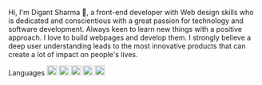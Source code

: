 Hi, I'm Digant Sharma 🌻, a front-end developer  with Web design skills who is dedicated and conscientious with a great passion for technology and software development. Always keen to learn new things with a positive approach. I love to build webpages and develop them. I strongly believe a deep user understanding leads to the most innovative products that can create a lot of impact on people's lives.

Languages
<code><img height="20"
src="https://raw.githubusercontent.com/digantsharma1998/digantsharma1998.github.io/main/CSS3.png"></code>
<code><img height="20"
src="https://raw.githubusercontent.com/digantsharma1998/digantsharma1998.github.io/main/JS.png"></code>
<code><img height="20"
src="https://raw.githubusercontent.com/digantsharma1998/digantsharma1998.github.io/main/django.png"></code>
<code><img height="20"
src="https://raw.githubusercontent.com/digantsharma1998/digantsharma1998.github.io/main/html5.png"></code>
<code><img height="20"
src="https://raw.githubusercontent.com/digantsharma1998/digantsharma1998.github.io/main/react.png"></code>

